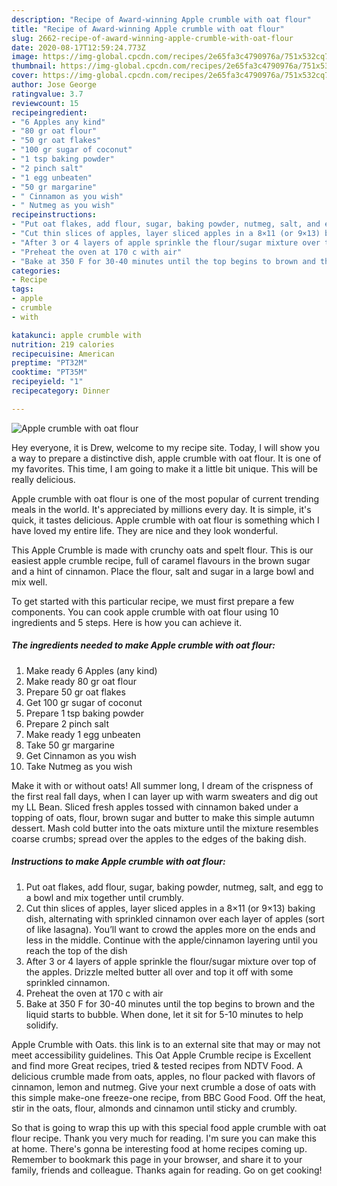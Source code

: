 ```yaml
---
description: "Recipe of Award-winning Apple crumble with oat flour"
title: "Recipe of Award-winning Apple crumble with oat flour"
slug: 2662-recipe-of-award-winning-apple-crumble-with-oat-flour
date: 2020-08-17T12:59:24.773Z
image: https://img-global.cpcdn.com/recipes/2e65fa3c4790976a/751x532cq70/apple-crumble-with-oat-flour-recipe-main-photo.jpg
thumbnail: https://img-global.cpcdn.com/recipes/2e65fa3c4790976a/751x532cq70/apple-crumble-with-oat-flour-recipe-main-photo.jpg
cover: https://img-global.cpcdn.com/recipes/2e65fa3c4790976a/751x532cq70/apple-crumble-with-oat-flour-recipe-main-photo.jpg
author: Jose George
ratingvalue: 3.7
reviewcount: 15
recipeingredient:
- "6 Apples any kind"
- "80 gr oat flour"
- "50 gr oat flakes"
- "100 gr sugar of coconut"
- "1 tsp baking powder"
- "2 pinch salt"
- "1 egg unbeaten"
- "50 gr margarine"
- " Cinnamon as you wish"
- " Nutmeg as you wish"
recipeinstructions:
- "Put oat flakes, add flour, sugar, baking powder, nutmeg, salt, and egg to a bowl and mix together until crumbly."
- "Cut thin slices of apples, layer sliced apples in a 8×11 (or 9×13) baking dish, alternating with sprinkled cinnamon over each layer of apples (sort of like lasagna). You’ll want to crowd the apples more on the ends and less in the middle. Continue with the apple/cinnamon layering until you reach the top of the dish"
- "After 3 or 4 layers of apple sprinkle the flour/sugar mixture over top of the apples. Drizzle melted butter all over and top it off with some sprinkled cinnamon."
- "Preheat the oven at 170 c with air"
- "Bake at 350 F for 30-40 minutes until the top begins to brown and the liquid starts to bubble. When done, let it sit for 5-10 minutes to help solidify."
categories:
- Recipe
tags:
- apple
- crumble
- with

katakunci: apple crumble with 
nutrition: 219 calories
recipecuisine: American
preptime: "PT32M"
cooktime: "PT35M"
recipeyield: "1"
recipecategory: Dinner

---
```



![Apple crumble with oat flour](https://img-global.cpcdn.com/recipes/2e65fa3c4790976a/751x532cq70/apple-crumble-with-oat-flour-recipe-main-photo.jpg)

Hey everyone, it is Drew, welcome to my recipe site. Today, I will show you a way to prepare a distinctive dish, apple crumble with oat flour. It is one of my favorites. This time, I am going to make it a little bit unique. This will be really delicious.

Apple crumble with oat flour is one of the most popular of current trending meals in the world. It's appreciated by millions every day. It is simple, it's quick, it tastes delicious. Apple crumble with oat flour is something which I have loved my entire life. They are nice and they look wonderful.

This Apple Crumble is made with crunchy oats and spelt flour. This is our easiest apple crumble recipe, full of caramel flavours in the brown sugar and a hint of cinnamon. Place the flour, salt and sugar in a large bowl and mix well.


To get started with this particular recipe, we must first prepare a few components. You can cook apple crumble with oat flour using 10 ingredients and 5 steps. Here is how you can achieve it.

<!--inarticleads1-->

##### The ingredients needed to make Apple crumble with oat flour:

1. Make ready 6 Apples (any kind)
1. Make ready 80 gr oat flour
1. Prepare 50 gr oat flakes
1. Get 100 gr sugar of coconut
1. Prepare 1 tsp baking powder
1. Prepare 2 pinch salt
1. Make ready 1 egg unbeaten
1. Take 50 gr margarine
1. Get  Cinnamon as you wish
1. Take  Nutmeg as you wish


Make it with or without oats! All summer long, I dream of the crispness of the first real fall days, when I can layer up with warm sweaters and dig out my LL Bean. Sliced fresh apples tossed with cinnamon baked under a topping of oats, flour, brown sugar and butter to make this simple autumn dessert. Mash cold butter into the oats mixture until the mixture resembles coarse crumbs; spread over the apples to the edges of the baking dish. 

<!--inarticleads2-->

##### Instructions to make Apple crumble with oat flour:

1. Put oat flakes, add flour, sugar, baking powder, nutmeg, salt, and egg to a bowl and mix together until crumbly.
1. Cut thin slices of apples, layer sliced apples in a 8×11 (or 9×13) baking dish, alternating with sprinkled cinnamon over each layer of apples (sort of like lasagna). You’ll want to crowd the apples more on the ends and less in the middle. Continue with the apple/cinnamon layering until you reach the top of the dish
1. After 3 or 4 layers of apple sprinkle the flour/sugar mixture over top of the apples. Drizzle melted butter all over and top it off with some sprinkled cinnamon.
1. Preheat the oven at 170 c with air
1. Bake at 350 F for 30-40 minutes until the top begins to brown and the liquid starts to bubble. When done, let it sit for 5-10 minutes to help solidify.


Apple Crumble with Oats. this link is to an external site that may or may not meet accessibility guidelines. This Oat Apple Crumble recipe is Excellent and find more Great recipes, tried &amp; tested recipes from NDTV Food. A delicious crumble made from oats, apples, no flour packed with flavors of cinnamon, lemon and nutmeg. Give your next crumble a dose of oats with this simple make-one freeze-one recipe, from BBC Good Food. Off the heat, stir in the oats, flour, almonds and cinnamon until sticky and crumbly. 

So that is going to wrap this up with this special food apple crumble with oat flour recipe. Thank you very much for reading. I'm sure you can make this at home. There's gonna be interesting food at home recipes coming up. Remember to bookmark this page in your browser, and share it to your family, friends and colleague. Thanks again for reading. Go on get cooking!
